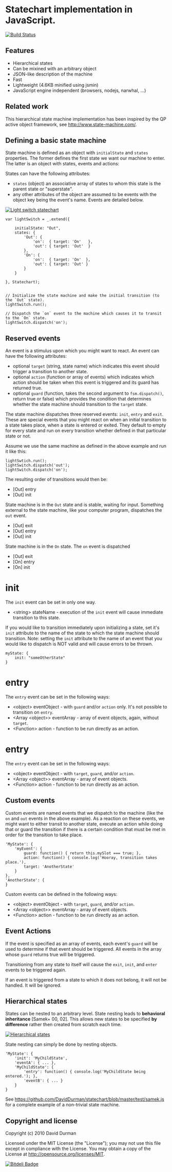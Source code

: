 Statechart implementation in JavaScript.
========================================

[![Build Status](https://travis-ci.org/DavidDurman/statechart.png?branch=master)](http://travis-ci.org/DavidDurman/statechart)

Features
--------

 * Hierarchical states
 * Can be mixined with an arbitrary object
 * JSON-like description of the machine
 * Fast
 * Lightweight (4.6KB minified using jsmin)
 * JavaScript engine independent (browsers, nodejs, narwhal, ...)

Related work
------------

This hierarchical state machine implementation has been inspired
by the QP active object framework, see http://www.state-machine.com/.

Defining a basic state machine
-------------------------------

State machine is defined as an object with `initialState` and `states` properties. The former defines
the first state we want our machine to enter. The latter is an object with states, events and actions:

States can have the following attributes:
* `states` (object) an associative array of states to whom this state is the parent state or "superstate".
* any other attributes of the object are assumed to be events with the object key being the event's name. Events are detailed below.

[![Light switch statechart](http://oi61.tinypic.com/24m6qo9.jpg)](http://oi61.tinypic.com/24m6qo9.jpg)

    var lightSwitch = _.extend({
        
        initialState: "Out",
        states: {
            'Out': {
                'on':  { target: 'On'   },
                'out': { target: 'Out'  }
            },
            'On': {
                'on':  { target: 'On'  },
                'out': { target: 'Out' }
            }
        }
        
    }, Statechart);

    
    // Initialize the state machine and make the initial transition (to the `Out` state).
    lightSwitch.run();

    // Dispatch the `on` event to the machine which causes it to transit to the `On` state.
    lightSwitch.dispatch('on');


Reserved events
---------------

An event is a stimulus upon which you might want to react. An event can have the following attributes:

* optional `target` (string, state name) which indicates this event should trigger a transition to another state.
* optional `action` (function or array of events) which indicates which action should be taken when this event is triggered and its guard has returned true.
* optional `guard` (function, takes the second argument to `fsm.dispatch()`, return true or false) which provides the condition that determines whether the state machine should transition to the `target` state.

The state machine dispatches three reserved events: `init`, `entry` and `exit`. These are special
events that you might react on when an initial transition to a state takes place, when a state is entered or exited.
They default to empty for every state and run on every transition whether defined in that particular state or not.

Assume we use the same machine as defined in the above example and run it like this:

    lightSwtich.run();
    lightSwitch.dispatch('out');
    lightSwitch.dispatch('on');

The resulting order of transitions would then be:

* [Out] entry
* [Out] init

State machine is in the `Out` state and is stable, waiting for input. Something external to the state machine, like your computer program, dispatches the `out` event.

* [Out] exit
* [Out] entry
* [Out] init

State machine is in the `On` state. The `on` event is dispatched

* [Out] exit
* [On] entry
* [On] init

init
====

The `init` event can be set in only one way.

* &lt;string> stateName - execution of the `init` event will cause immediate transition to this state.

If you would like to transition immediately upon initializing a state, set it's `init` attribute to the name of the
state to which the state machine should transition.  Note: setting the `init` attribute to the name of an event
that you would like to dispatch is NOT valid and will cause errors to be thrown.

    myState: {
        init: "someOtherState"
    }

entry
=====

The `entry` event can be set in the following ways:

* &lt;object> eventObject - with `guard` and/or `action` only. It's not possible to transition on `entry`.
* &lt;Array &lt;object>> eventArray - array of event objects, again, without `target`.
* &lt;Function> action - function to be run directly as an action.

entry
=====

The `entry` event can be set in the following ways:

* &lt;object> eventObject - with `target`, `guard`, and/or `action`.
* &lt;Array &lt;object>> eventArray - array of event objects.
* &lt;Function> action - function to be run directly as an action.

Custom events
-------------

Custom events are named events that we dispatch to the machine (like the `on` and `out` events in the above example).
As a reaction on these events, we might want to either transit to another state, execute an action while doing that or
guard the transition if there is a certain condition that must be met in order for the transition to take place.

    'MyState': {
        'myEvent': {
            guard: function() { return this.mySlot === true; },
            action: function() { console.log('Hooray, transition takes place.'),
            target: 'AnotherState'
        }
    },
    'AnotherState': {
    }

Custom events can be defined in the following ways:

* &lt;object> eventObject - with `target`, `guard`, and/or `action`.
* &lt;Array &lt;object>> eventArray - array of event objects.
* &lt;Function> action - function to be run directly as an action.

Event Actions
-------------

If the event is specified as an array of events, each event's `guard` will be used to determine if that event should be triggered.  All events in the array whose `guard` returns true will be triggered.

Transitioning from any state to itself will cause the `exit`, `init`, and `enter` events to be triggered again.

If an event is triggered from a state to which it does not belong, it will not be handled. It will be ignored.


Hierarchical states
-------------------

States can be nested to an arbitrary level. State nesting leads to **behavioral inheritance** [Samek+ 00, 02].
This allows new states to be specified **by difference** rather then created from scratch each time.

[![Hierarchical states](http://oi58.tinypic.com/2mi0nz9.jpg)](http://oi58.tinypic.com/2mi0nz9.jpg)

State nesting can simply be done by nesting objects.

    'MyState': {
        'init': 'MyChildState',
        'eventA': { ... },
        'MyChildState': {
            'entry': function() { console.log('MyChildState being entered.'); },
            'eventB': { ... }
        }
    }


See https://github.com/DavidDurman/statechart/blob/master/test/samek.js for a complete example of a non-trivial
state machine.


Copyright and license
---------------------

Copyright (c) 2010 David Durman

Licensed under the MIT License (the "License"); you may not use this file except in compliance with the License. You may obtain a copy of the License at 
http://opensource.org/licenses/MIT.


[![Bitdeli Badge](https://d2weczhvl823v0.cloudfront.net/DavidDurman/statechart/trend.png)](https://bitdeli.com/free "Bitdeli Badge")

